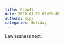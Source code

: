 ```yaml
---
title: Prog45
date: 2020-04-02 07:00:40
authors: Ripp
categories: Holiday
---
```


 Lawlessness next.